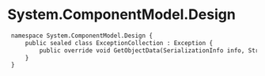 # System.ComponentModel.Design

``` diff
 namespace System.ComponentModel.Design {
     public sealed class ExceptionCollection : Exception {
         public override void GetObjectData(SerializationInfo info, StreamingContext context);
     }
 }
```

